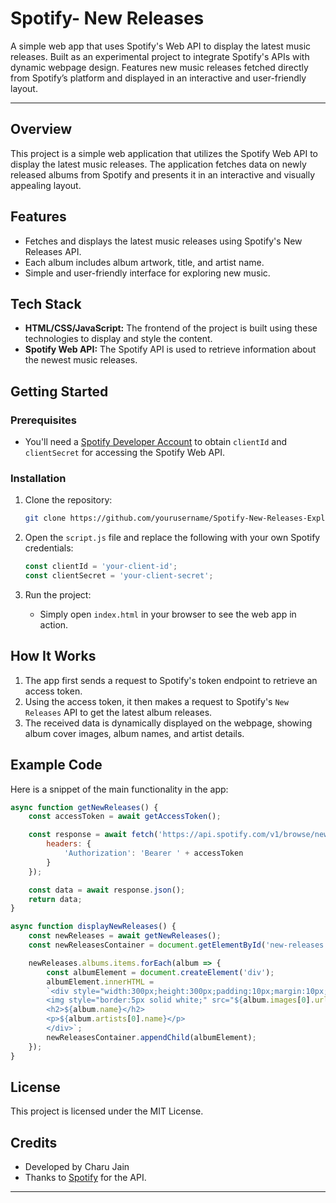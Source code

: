 # Spotify- New Releases
 A simple web app that uses Spotify's Web API to display the latest music releases. Built as an experimental project to integrate Spotify's APIs with dynamic webpage design. Features new music releases fetched directly from Spotify’s platform and displayed in an interactive and user-friendly layout.

---

## Overview
This project is a simple web application that utilizes the Spotify Web API to display the latest music releases. The application fetches data on newly released albums from Spotify and presents it in an interactive and visually appealing layout.

## Features
- Fetches and displays the latest music releases using Spotify's New Releases API.
- Each album includes album artwork, title, and artist name.
- Simple and user-friendly interface for exploring new music.

## Tech Stack
- **HTML/CSS/JavaScript:** The frontend of the project is built using these technologies to display and style the content.
- **Spotify Web API:** The Spotify API is used to retrieve information about the newest music releases.

## Getting Started

### Prerequisites
- You'll need a [Spotify Developer Account](https://developer.spotify.com/dashboard/login) to obtain `clientId` and `clientSecret` for accessing the Spotify Web API.

### Installation
1. Clone the repository:
    ```bash
    git clone https://github.com/yourusername/Spotify-New-Releases-Explorer.git
    ```
2. Open the `script.js` file and replace the following with your own Spotify credentials:
    ```js
    const clientId = 'your-client-id';
    const clientSecret = 'your-client-secret';
    ```

3. Run the project:
    - Simply open `index.html` in your browser to see the web app in action.

## How It Works
1. The app first sends a request to Spotify's token endpoint to retrieve an access token.
2. Using the access token, it then makes a request to Spotify's `New Releases` API to get the latest album releases.
3. The received data is dynamically displayed on the webpage, showing album cover images, album names, and artist details.

## Example Code

Here is a snippet of the main functionality in the app:

```js
async function getNewReleases() {
    const accessToken = await getAccessToken();

    const response = await fetch('https://api.spotify.com/v1/browse/new-releases', {
        headers: {
            'Authorization': 'Bearer ' + accessToken
        }
    });

    const data = await response.json();
    return data;
}

async function displayNewReleases() {
    const newReleases = await getNewReleases();
    const newReleasesContainer = document.getElementById('new-releases');

    newReleases.albums.items.forEach(album => {
        const albumElement = document.createElement('div');
        albumElement.innerHTML = 
        `<div style="width:300px;height:300px;padding:10px;margin:10px;display:flex;flex-direction:column;justify-content:center;align-items:center;border-radius:20px;">
        <img style="border:5px solid white;" src="${album.images[0].url}" alt="Album Art" width="120" height="120">
        <h2>${album.name}</h2>
        <p>${album.artists[0].name}</p>
        </div>`;
        newReleasesContainer.appendChild(albumElement);
    });
}
```

## License
This project is licensed under the MIT License.

## Credits
- Developed by Charu Jain
- Thanks to [Spotify](https://developer.spotify.com/documentation/web-api) for the API.

---
